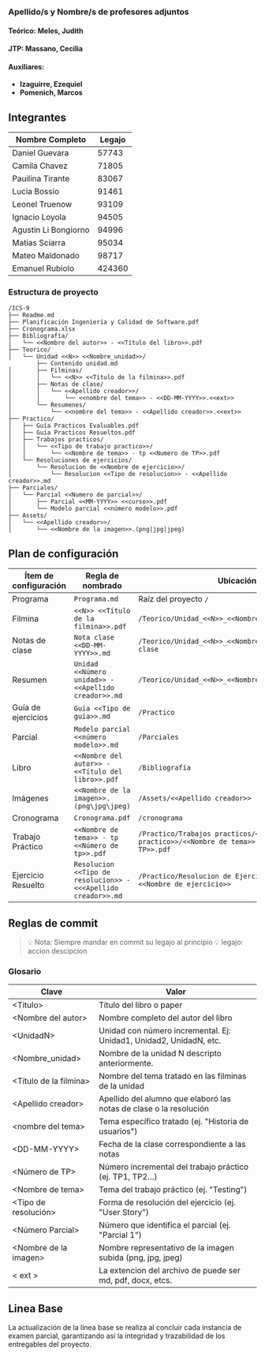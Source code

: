 ### Apellido/s y Nombre/s de profesores adjuntos

#### Teórico: **Meles, Judith**

#### JTP: **Massano, Cecilia**

#### Auxiliares:
* **Izaguirre, Ezequiel**
* **Pomenich, Marcos**

## Integrantes

| Nombre Completo      | Legajo |
| -------------------- | ------ |
| Daniel Guevara       | 57743  |
| Camila Chavez        | 71805  |
| Pauilina Tirante     | 83067  |
| Lucia Bossio         | 91461  |
| Leonel Truenow       | 93109  |
| Ignacio Loyola       | 94505  |
| Agustin Li Bongiorno | 94996  |
| Matias Sciarra       | 95034  |
| Mateo Maldonado      | 98717  |
| Emanuel Rubiolo      | 424360 |


### Estructura de proyecto

```php-template
/ICS-9
├── Readme.md
├── Planificación Ingeniería y Calidad de Software.pdf
├── Cronograma.xlsx
├── Bibliografía/
│   └── <<Nombre del autor>> - <<Título del libro>>.pdf
├── Teorico/
│   └── Unidad <<N>> <<Nombre_unidad>>/
        ├── Contenido unidad.md
│       ├── Filminas/
│       │   └── <<N>> <<Título de la filmina>>.pdf
│       ├── Notas de clase/
│       │   └── <<Apellido creador>>/
│       │       └── <<nombre del tema>> - <<DD-MM-YYYY>>.<<ext>>
│       └── Resumenes/
│           └── <<nombre del tema>> - <<Apellido creador>>.<<ext>>
├── Practico/
│   ├── Guía Practicos Evaluables.pdf
│   ├── Guía Practicos Resueltos.pdf
│   ├── Trabajos practicos/
│   │   └── <<Tipo de trabajo practico>>/
│   │       └── <<Nombre de tema>> - tp <<Numero de TP>>.pdf
│   └── Resoluciones de ejercicios/
│       └── Resolucion de <<Nombre de ejercicio>>/
│           └── Resolucion <<Tipo de resolucion>> - <<Apellido creador>>.md
├── Parciales/
│   └── Parcial <<Numero de parcial>>/
│       ├── Parcial <<MM-YYYY>> <<curso>>.pdf
│       └── Modelo parcial <<número modelo>>.pdf
├── Assets/
│   └── <<Apellido creador>>/
│       └── <<Nombre de la imagen>>.(png|jpg|jpeg)
```


## Plan de configuración

| Ítem de configuración | Regla de nombrado                                      | Ubicación                                  | 
|----------------------|--------------------------------------------------------|---------------------------------------------|
| Programa             | `Programa.md`                                          | Raíz del proyecto `/`                       |
| Filmina              | `<<N>> <<Título de la filmina>>.pdf`                         | `/Teorico/Unidad_<<N>>_<<Nombre_unidad>>/Filminas`            | 
| Notas de clase       | `Nota clase <<DD-MM-YYYY>>.md`                         | `/Teorico/Unidad_<<N>>_<<Nombre_unidad>>/Notas de clase`      | 
| Resumen              | `Unidad <<Número unidad>> - <<Apellido creador>>.md`                          | `/Teorico/Unidad_<<N>>_<<Nombre_unidad>>/Resúmenes`           | 
| Guía de ejercicios   | `Guía <<Tipo de guía>>.md`                             | `/Practico`                                 | 
| Parcial              | `Modelo parcial <<número modelo>>.md`                  | `/Parciales`                                | 
| Libro                | `<<Nombre del autor>> - <<Título del libro>>.pdf`      | `/Bibliografía`                             | 
| Imágenes             | `<<Nombre de la imagen>>.(png\jpg\jpeg)`               | `/Assets/<<Apellido creador>>`             | 
| Cronograma           | `Cronograma.pdf`                                       | `/cronograma`                              |
| Trabajo Práctico     | `<<Nombre de tema>> - tp <<Número de tp>>.pdf`         | `/Practico/Trabajos practicos/<<Tipo de trabajo practico>>/<<Nombre de tema>> - tp <<Numero de TP>>.pdf`    | 
| Ejercicio Resuelto | `Resolucion <<Tipo de resolucion>> - <<<Apellido creador>>.md` | `/Practico/Resolucion de Ejercicos/Resolucion de <<Nombre de ejercicio>>` |

## Reglas de commit
> 💡 Nota: Siempre mandar en commit su legajo al principio
> 💡 legajo: accion descipcion


    
### Glosario
| Clave                | Valor                                                                 |
|-----------------------|----------------------------------------------------------------------|
| \<Titulo\>           | Título del libro o paper                                              |
| \<Nombre del autor\> | Nombre completo del autor del libro                                   |
| \<UnidadN\>          | Unidad con número incremental. Ej: Unidad1, Unidad2, UnidadN, etc.   |
| \<Nombre_unidad\>          | Nombre de la unidad N descripto anteriormente.   |
| \<Título de la filmina\> | Nombre del tema tratado en las filminas de la unidad                |
| \<Apellido creador\> | Apellido del alumno que elaboró las notas de clase o la resolución    |
| \<nombre del tema\>  | Tema específico tratado (ej. "Historia de usuarios")                  |
| \<DD-MM-YYYY\>       | Fecha de la clase correspondiente a las notas                        |           
| \<Número de TP\>     | Número incremental del trabajo práctico (ej. TP1, TP2…)               |
| \<Nombre de tema\>   | Tema del trabajo práctico (ej. "Testing")                             |
| \<Tipo de resolución\> | Forma de resolución del ejercicio (ej. "User Story")                 |
| \<Número Parcial\>   | Número que identifica el parcial (ej. "Parcial 1")                    |
| \<Nombre de la imagen\> | Nombre representativo de la imagen subida (png, jpg, jpeg)         |
| < ext >               | La extencion del archivo de puede ser md, pdf, docx, etcs.                  |


## Linea Base
La actualización de la línea base se realiza al concluir cada instancia de examen parcial, garantizando así la integridad y trazabilidad de los entregables del proyecto.


